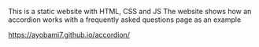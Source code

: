 This is a static website with HTML, CSS and JS
The website shows how an accordion works with a frequently asked questions page as an example

https://ayobami7.github.io/accordion/
